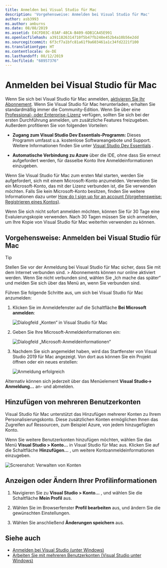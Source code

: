 ```yaml
---
title: Anmelden bei Visual Studio für Mac
description: 'Vorgehensweise: Anmelden bei Visual Studio für Mac'
author: asb3993
ms.author: amburns
ms.date: 08/08/2019
ms.assetid: E4CFD03C-03AF-48CA-B409-6DB1CA45E991
ms.openlocfilehash: a3911826314710f5b47fb248e452b4a10b56e2dd
ms.sourcegitcommit: 6f3cf7a1bfc81a61f9a603461a1c34fd2221f100
ms.translationtype: HT
ms.contentlocale: de-DE
ms.lasthandoff: 08/12/2019
ms.locfileid: "68957376"
---
```

# <a name="sign-in-to-visual-studio-for-mac"></a>Anmelden bei Visual Studio für Mac

Wenn Sie sich bei Visual Studio für Mac anmelden, [aktivieren Sie Ihr Abonnement](enable-subscription.md). Wenn Sie Visual Studio für Mac herunterladen, erhalten Sie standardmäßig immer die Community-Edition. Wenn Sie über eine [Professional- oder Enterprise-Lizenz](https://visualstudio.microsoft.com/vs/compare/) verfügen, sollten Sie sich bei der ersten Durchführung anmelden, um zusätzliche Features freizugeben. Außerdem profitieren Sie von folgenden Vorteilen:

* **Zugang zum Visual Studio Dev Essentials-Programm:** Dieses Programm umfasst u.a. kostenlose Softwareangebote und Support. Weitere Informationen finden Sie unter [Visual Studio Dev Essentials](https://aka.ms/vsdevhelp) .

* **Automatische Verbindung zu Azure** über die IDE, ohne dass Sie erneut aufgefordert werden, für dasselbe Konto Ihre Anmeldeinformationen einzugeben.

Wenn Sie Visual Studio für Mac zum ersten Mal starten, werden Sie aufgefordert, sich mit einem Microsoft-Konto anzumelden. Verwenden Sie ein Microsoft-Konto, das mit der Lizenz verbunden ist, die Sie verwenden möchten. Falls Sie kein Microsoft-Konto besitzen, finden Sie weitere Informationen dazu unter [How do I sign up for an account (Vorgehensweise: Registrieren eines Kontos)](https://support.microsoft.com/instantanswers/d18cc497-d839-cf50-dea8-f99c95f2bd16/sign-up-for-a-microsoft-account).

Wenn Sie sich nicht sofort anmelden möchten, können Sie für 30 Tage eine Evaluierungskopie verwenden. Nach 30 Tagen müssen Sie sich anmelden, um Ihre Kopie von Visual Studio für Mac weiterhin verwenden zu können.

## <a name="how-to-sign-in-to-visual-studio-for-mac"></a>Vorgehensweise: Anmelden bei Visual Studio für Mac

> [!TIP]
> Stellen Sie vor der Anmeldung bei Visual Studio für Mac sicher, dass Sie mit dem Internet verbunden sind. > Abonnements können nur online aktiviert werden. Wenn Sie nicht verbunden sind, wählen Sie „Ich mache das später“ und melden Sie sich über das Menü an, wenn Sie verbunden sind.

Führen Sie folgende Schritte aus, um sich bei Visual Studio für Mac anzumelden:

1. Klicken Sie im Anmeldefenster auf die Schaltfläche **Bei Microsoft anmelden**:

    ![Dialogfeld „Konten“ in Visual Studio für Mac](media/signing-in-image12.png)

2. Geben Sie Ihre Microsoft-Anmeldeinformationen ein:

    ![Dialogfeld „Microsoft-Anmeldeinformationen“](media/signing-in-image13.png)

3. Nachdem Sie sich angemeldet haben, wird das Startfenster von Visual Studio 2019 für Mac angezeigt. Von dort aus können Sie ein Projekt öffnen oder ein neues erstellen:

    ![Anmeldung erfolgreich](media/signing-in-image14.png)

Alternativ können sich jederzeit über das Menüelement **Visual Studio-> Anmeldung...** an- und abmelden.

## <a name="adding-multiple-user-accounts"></a>Hinzufügen von mehreren Benutzerkonten

Visual Studio für Mac unterstützt das Hinzufügen mehrerer Konten zu Ihrem Personalisierungskonto. Diese zusätzlichen Konten ermöglichen Ihnen das Zugreifen auf Ressourcen, zum Beispiel Azure, von jedem hinzugefügten Konto.

Wenn Sie weitere Benutzerkonten hinzufügen möchten, wählen Sie das Menü **Visual Studio > Konto…** in Visual Studio für Mac aus. Klicken Sie auf die Schaltfläche **Hinzufügen…** , um weitere Kontoanmeldeinformationen einzugeben.

![Screenshot: Verwalten von Konten](media/signing-in-image15.png)

## <a name="view-or-change-your-profile-information"></a>Anzeigen oder Ändern Ihrer Profilinformationen

1. Navigieren Sie zu **Visual Studio > Konto...** , und wählen Sie die Schaltfläche **Mein Profil** aus.

2. Wählen Sie im Browserfenster **Profil bearbeiten** aus, und ändern Sie die gewünschten Einstellungen.

3. Wählen Sie anschließend **Änderungen speichern** aus.

## <a name="see-also"></a>Siehe auch

- [Anmelden bei Visual Studio (unter Windows)](/visualstudio/ide/signing-in-to-visual-studio)
- [Arbeiten Sie mit mehreren Benutzerkonten (Visual Studio unter Windows)](/visualstudio/ide/work-with-multiple-user-accounts)